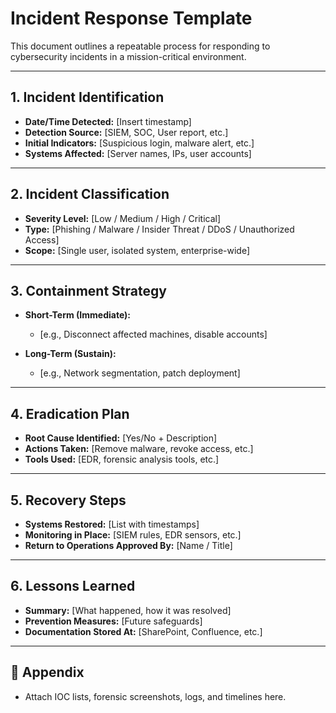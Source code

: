 # Incident Response Template

This document outlines a repeatable process for responding to cybersecurity incidents in a mission-critical environment.

---

## 1. Incident Identification

- **Date/Time Detected:** [Insert timestamp]
- **Detection Source:** [SIEM, SOC, User report, etc.]
- **Initial Indicators:** [Suspicious login, malware alert, etc.]
- **Systems Affected:** [Server names, IPs, user accounts]

---

## 2. Incident Classification

- **Severity Level:** [Low / Medium / High / Critical]
- **Type:** [Phishing / Malware / Insider Threat / DDoS / Unauthorized Access]
- **Scope:** [Single user, isolated system, enterprise-wide]

---

## 3. Containment Strategy

- **Short-Term (Immediate):**
  - [e.g., Disconnect affected machines, disable accounts]

- **Long-Term (Sustain):**
  - [e.g., Network segmentation, patch deployment]

---

## 4. Eradication Plan

- **Root Cause Identified:** [Yes/No + Description]
- **Actions Taken:** [Remove malware, revoke access, etc.]
- **Tools Used:** [EDR, forensic analysis tools, etc.]

---

## 5. Recovery Steps

- **Systems Restored:** [List with timestamps]
- **Monitoring in Place:** [SIEM rules, EDR sensors, etc.]
- **Return to Operations Approved By:** [Name / Title]

---

## 6. Lessons Learned

- **Summary:** [What happened, how it was resolved]
- **Prevention Measures:** [Future safeguards]
- **Documentation Stored At:** [SharePoint, Confluence, etc.]

---

## 🧾 Appendix

- Attach IOC lists, forensic screenshots, logs, and timelines here.
